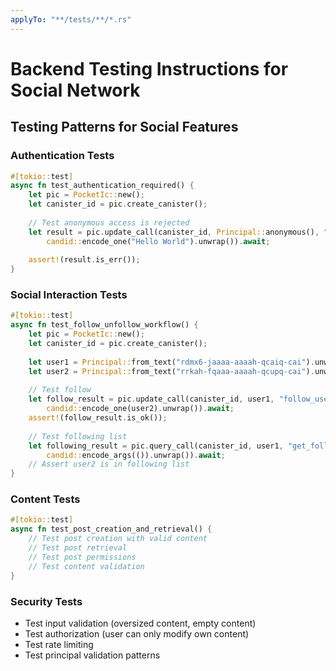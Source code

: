 ```yaml
---
applyTo: "**/tests/**/*.rs"
---
```


# Backend Testing Instructions for Social Network

## Testing Patterns for Social Features

### Authentication Tests
```rust
#[tokio::test]
async fn test_authentication_required() {
    let pic = PocketIc::new();
    let canister_id = pic.create_canister();
    
    // Test anonymous access is rejected
    let result = pic.update_call(canister_id, Principal::anonymous(), "create_post", 
        candid::encode_one("Hello World").unwrap()).await;
    
    assert!(result.is_err());
}
```

### Social Interaction Tests
```rust
#[tokio::test]
async fn test_follow_unfollow_workflow() {
    let pic = PocketIc::new();
    let canister_id = pic.create_canister();
    
    let user1 = Principal::from_text("rdmx6-jaaaa-aaaah-qcaiq-cai").unwrap();
    let user2 = Principal::from_text("rrkah-fqaaa-aaaah-qcupq-cai").unwrap();
    
    // Test follow
    let follow_result = pic.update_call(canister_id, user1, "follow_user", 
        candid::encode_one(user2).unwrap()).await;
    assert!(follow_result.is_ok());
    
    // Test following list
    let following_result = pic.query_call(canister_id, user1, "get_following", 
        candid::encode_args(()).unwrap()).await;
    // Assert user2 is in following list
}
```

### Content Tests
```rust
#[tokio::test]
async fn test_post_creation_and_retrieval() {
    // Test post creation with valid content
    // Test post retrieval
    // Test post permissions
    // Test content validation
}
```

### Security Tests
- Test input validation (oversized content, empty content)
- Test authorization (user can only modify own content)
- Test rate limiting
- Test principal validation patterns
